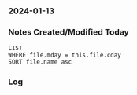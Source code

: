 ### 2024-01-13

### Notes Created/Modified Today
```dataview
LIST 
WHERE file.mday = this.file.cday
SORT file.name asc
```
### Log
